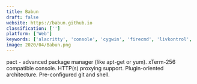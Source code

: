```yaml
---
title: Babun
draft: false 
website: https://babun.github.io
classification: ['']
platform: ['Web']
keywords: ['alacritty', 'console', 'cygwin', 'firecmd', 'livkontrol', 'lemur', 'lion', 'msys2', 'mingw-w64', 'mobaxterm', 'open_stage_control', 'openssh', 'putty', 'pycmd', 'terminator', 'termux', 'touchosc', 'windows_command_prompt', 'cmder', 'gow', 'win-bash']
image: 2020/04/Babun.png
---
```

pact - advanced package manager (like apt-get or yum). xTerm-256 compatible console. HTTP(s) proxying support. Plugin-oriented architecture. Pre-configured git and shell.